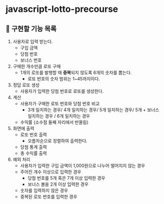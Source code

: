 # javascript-lotto-precourse

## 📄 구현할 기능 목록 
1. 사용자로 입력 받는다.
    - 구입 금액
    - 당첨 번호
    - 보너스 번호
2. 구매한 개수만큼 로또 구매
    - 1개의 로또를 발행할 때 **중복**되지 않도록 6개의 숫자를 뽑는다.
        - 로또 번호의 숫자 범위는 1~45까지이다.
3. 정답 로또 생성
    - 사용자가 입력한 당첨 번호로 로또를 생성한다.
4. 계산
    - 사용자가 구매한 로또 번호와 당첨 번호 비교
        - 3개 일치하는 경우/ 4개 일치하는 경우/ 5개 일치하는 경우/ 5개 + 보너스 일치하는 경우 / 6개 일치하는 경우
    - 수익률 (소수점 둘째 자리에서 반올림)
5. 화면에 출력
    - 로또 번호 출력
        - 오름차순으로 정렬하여 출력한다.
    - 당첨 통계 출력
    - 총 수익률 출력
6. 예외 처리
    - 사용자가 입력한 구입 금액이 1,000원으로 나누어 떨어지지 않는 경우
    - 주어진 개수 이상으로 입력한 경우
        - 당첨 번호를 5개 혹은 7개 이상 입력한 경우
        - 보너스 볼을 2개 이상 입력한 경우
    - 숫자를 입력하지 않은 경우
    - 중복된 로또 번호를 입력한 경우